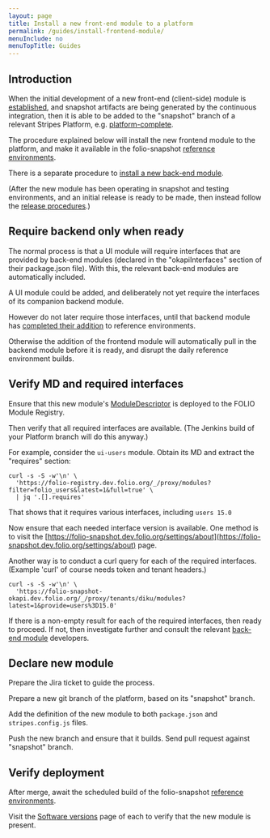 ```yaml
---
layout: page
title: Install a new front-end module to a platform
permalink: /guides/install-frontend-module/
menuInclude: no
menuTopTitle: Guides
---
```


## Introduction

When the initial development of a new front-end (client-side) module is [established](/guidelines/create-new-repo/), and snapshot artifacts are being generated by the continuous integration, then it is able to be added to the "snapshot" branch of a relevant Stripes Platform, e.g.
[platform-complete](https://github.com/folio-org/platform-complete/tree/snapshot).

The procedure explained below will install the new frontend module to the platform, and make it available in the folio-snapshot [reference environments](/guides/automation/#reference-environments).

There is a separate procedure to [install a new back-end module](/guides/install-backend-module/).

(After the new module has been operating in snapshot and testing environments, and an initial release is ready to be made, then instead follow the [release procedures](/guidelines/release-procedures/#add-to-platforms).)

## Require backend only when ready

The normal process is that a UI module will require interfaces that are provided by back-end modules (declared in the "okapiInterfaces" section of their package.json file).
With this, the relevant back-end modules are automatically included.

A UI module could be added, and deliberately not yet require the interfaces of its companion backend module.

However do not later require those interfaces, until that backend module has [completed their addition](/guides/install-backend-module/) to reference environments.

Otherwise the addition of the frontend module will automatically pull in the backend module before it is ready, and disrupt the daily reference environment builds.

## Verify MD and required interfaces

Ensure that this new module's [ModuleDescriptor](/guides/module-descriptor/) is deployed to the FOLIO Module Registry.

Then verify that all required interfaces are available.
(The Jenkins build of your Platform branch will do this anyway.)

For example, consider the `ui-users` module.
Obtain its MD and extract the "requires" section:

```
curl -s -S -w'\n' \
  'https://folio-registry.dev.folio.org/_/proxy/modules?filter=folio_users&latest=1&full=true' \
  | jq '.[].requires'
```

That shows that it requires various interfaces, including `users 15.0`

Now ensure that each needed interface version is available.
One method is to visit the [https://folio-snapshot.dev.folio.org/settings/about](https://folio-snapshot.dev.folio.org/settings/about) page.

Another way is to conduct a curl query for each of the required interfaces.
(Example 'curl' of course needs token and tenant headers.)

```
curl -s -S -w'\n' \
  'https://folio-snapshot-okapi.dev.folio.org/_/proxy/tenants/diku/modules?latest=1&provide=users%3D15.0'
```

If there is a non-empty result for each of the required interfaces, then ready to proceed.
If not, then investigate further and consult the relevant [back-end module](/guides/install-backend-module/) developers.

## Declare new module

Prepare the Jira ticket to guide the process.

Prepare a new git branch of the platform, based on its "snapshot" branch.

Add the definition of the new module to both `package.json` and `stripes.config.js` files.

Push the new branch and ensure that it builds. Send pull request against "snapshot" branch.

## Verify deployment

After merge, await the scheduled build of the folio-snapshot [reference environments](/guides/automation/#reference-environments).

Visit the [Software versions](https://folio-snapshot.dev.folio.org/settings/about) page of each to verify that the new module is present.

<div class="folio-spacer-content"></div>

